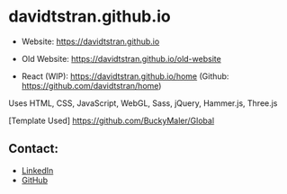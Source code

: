 # davidtstran.github.io

- Website: https://davidtstran.github.io

- Old Website: https://davidtstran.github.io/old-website

- React (WIP): https://davidtstran.github.io/home (Github: https://github.com/davidtstran/home)



Uses HTML, CSS, JavaScript, WebGL, Sass, jQuery, Hammer.js, Three.js

[Template Used] https://github.com/BuckyMaler/Global

## Contact:

* [LinkedIn](https://www.linkedin.com/in/davidtstran/)
* [GitHub](https://github.com/davidtstran)
